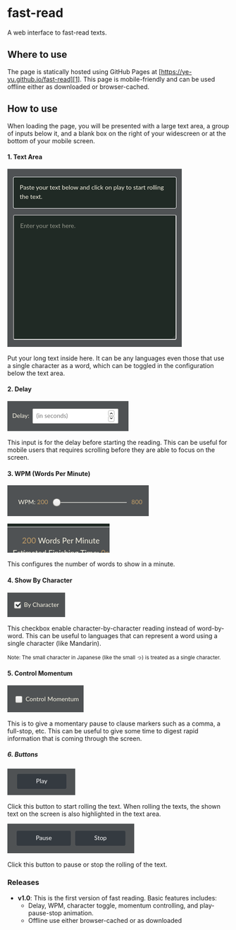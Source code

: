 # fast-read
A web interface to fast-read texts.

## Where to use
The page is statically hosted using GitHub Pages at [https://ye-yu.github.io/fast-read][1]. This page is mobile-friendly and can be used offline either as downloaded or browser-cached.

## How to use
When loading the page, you will be presented with a large text area, a group of inputs below it, and a blank box on the right of your widescreen or at the bottom of your mobile screen.

#### 1. Text Area
![Text area](demo/textarea.png "Text area for fast reading")

Put your long text inside here. It can be any languages even those that use a single character as a word, which can be toggled in the configuration below the text area.

#### 2. Delay
![Delay Configuration](demo/delay.png "Delay before start reading")

This input is for the delay before starting the reading. This can be useful for mobile users that requires scrolling before they are able to focus on the screen.

#### 3. WPM (Words Per Minute)
![WPM Configuration](demo/wpm-range.png "Words to show per minute")

![WPM Display](demo/wpm-display.png "Displays words to show per minute")

This configures the number of words to show in a minute.

#### 4. Show By Character
![By Character Checkbox](demo/bychar.png "To read character by character")

This checkbox enable character-by-character reading instead of word-by-word. This can be useful to languages that can represent a word using a single character (like Mandarin).

<small> Note: The small character in Japanese (like the small っ) is treated as a single character. </small>

#### 5. Control Momentum
![Control Reading Momentum](demo/controlmomentum.png "To pause by clause")

This is to give a momentary pause to clause markers such as a comma, a full-stop, etc. This can be useful to give some time to digest rapid information that is coming through the screen.

##### 6. Buttons
![Functional Buttons](demo/play-button.png "To start rolling the texts")

Click this button to start rolling the text. When rolling the texts, the shown text on the screen is also highlighted in the text area.

![Functional Buttons](demo/pause-stop-button.png "To pauses and stop rolling the texts")

Click this button to pause or stop the rolling of the text.


### Releases
* **v1.0**: This is the first version of fast reading. Basic features includes:
  - Delay, WPM, character toggle, momentum controlling, and play-pause-stop animation.
  - Offline use either browser-cached or as downloaded


[1]: https://ye-yu.github.io/fast-read
